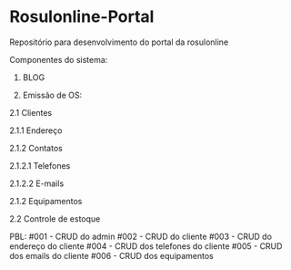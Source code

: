 # Rosulonline-Portal
Repositório para desenvolvimento do portal da rosulonline

Componentes do sistema:
1. BLOG

2. Emissão de OS:

2.1 Clientes

2.1.1 Endereço

2.1.2 Contatos

2.1.2.1 Telefones

2.1.2.2 E-mails

2.1.2 Equipamentos

2.2 Controle de estoque

PBL:
#001 - CRUD do admin
#002 - CRUD do cliente
#003 - CRUD do endereço do cliente
#004 - CRUD dos telefones do cliente
#005 - CRUD dos emails do cliente
#006 - CRUD dos equipamentos